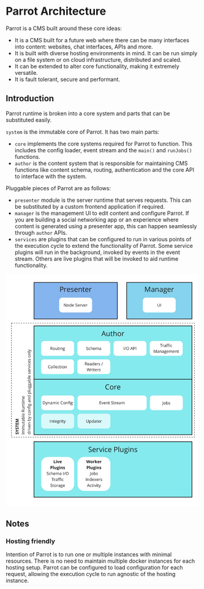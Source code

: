 # Parrot Architecture

Parrot is a CMS built around these core ideas:
- It is a CMS built for a future web where there can be many interfaces into content: websites, chat interfaces, APIs and more.
- It is built with diverse hosting environments in mind. It can be run simply on a file system or on cloud infrastructure, distributed and scaled.
- It can be extended to alter core functionality, making it extremely versatile.
- It is fault tolerant, secure and performant.

## Introduction

Parrot runtime is broken into a core system and parts that can be substituted easily. 

`system` is the immutable core of Parrot. It has two main parts:
- `core` implements the core systems required for Parrot to function. This includes the config loader, event stream and the `main()` and `runJobs()` functions.
- `author` is the content system that is responsible for maintaining CMS functions like content schema, routing, authentication and the core API to interface with the system.

Pluggable pieces of Parrot are as follows:
- `presenter` module is the server runtime that serves requests. This can be substituted by a custom frontend application if required.
- `manager` is the management UI to edit content and configure Parrot. If you are building a social networking app or an experience where content is generated using a presenter app, this can happen seamlessly through `author` APIs.
- `services` are plugins that can be configured to run in various points of the execution cycle to extend the functionality of Parrot. Some service plugins will run in the background, invoked by events in the event stream. Others are live plugins that will be invoked to aid runtime functionality.

![Architecture](docs/architecture.png)

## Notes

### Hosting friendly
Intention of Parrot is to run one or multiple instances with minimal resources. There is no need to maintain multiple docker instances for each hosting setup. Parrot can be configured to load configuration for each request, allowing the execution cycle to run agnostic of the hosting instance.

